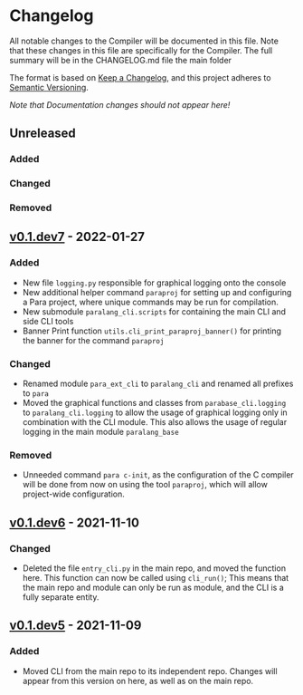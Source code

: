 # Changelog

All notable changes to the Compiler will be documented in this file.
Note that these changes in this file are specifically for the Compiler.
The full summary will be in the CHANGELOG.md file the main folder 

The format is based on [Keep a Changelog](https://keepachangelog.com/en/1.0.0/),
and this project adheres to [Semantic Versioning](https://semver.org/spec/v2.0.0.html).

*Note that Documentation changes should not appear here!*

## Unreleased

### Added

### Changed

### Removed

## [v0.1.dev7] - 2022-01-27

### Added
- New file `logging.py` responsible for graphical logging onto the console
- New additional helper command `paraproj` for setting up and configuring a 
  Para project, where unique commands may be run for compilation.
- New submodule `paralang_cli.scripts` for containing the main CLI and side
  CLI tools
- Banner Print function `utils.cli_print_paraproj_banner()` for printing the
  banner for the command `paraproj`

### Changed
- Renamed module `para_ext_cli` to `paralang_cli` and renamed all prefixes 
  to `para`
- Moved the graphical functions and classes from `parabase_cli.logging` to 
  `paralang_cli.logging` to allow the usage of graphical logging only in 
  combination with the CLI module. This also allows the usage of regular
  logging in the main module `paralang_base`

### Removed
- Unneeded command `para c-init`, as the configuration of the C compiler will
  be done from now on using the tool `paraproj`, which will allow project-wide
  configuration.

## [v0.1.dev6] - 2021-11-10

### Changed
- Deleted the file `entry_cli.py` in the main repo, and moved the function
  here. This function can now be called using `cli_run()`; This means that
  the main repo and module can only be run as module, and the CLI is a
  fully separate entity.
  
## [v0.1.dev5] - 2021-11-09

### Added
- Moved CLI from the main repo to its independent repo. Changes will appear
  from this version on here, as well as on the main repo.

[unreleased]: https://github.com/Para-Lang/Para-CLI/compare/v0.1.dev7...dev
[v0.1.dev7]: https://github.com/Para-Lang/Para-CLI/compare/v0.1.dev6...v0.1.dev7
[v0.1.dev6]: https://github.com/Para-Lang/Para-CLI/compare/v0.1.dev5...v0.1.dev6
[v0.1.dev5]: https://github.com/Para-Lang/Para-CLI/tag/v0.1.dev5
